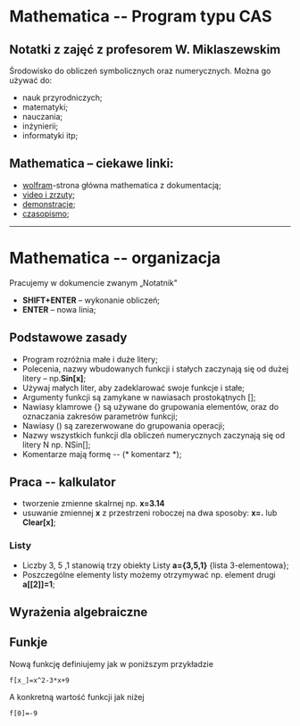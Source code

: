 # Mathematica -- Program typu CAS
## Notatki z  zajęć z profesorem W. Miklaszewskim
Środowisko do obliczeń symbolicznych oraz numerycznych.
Można go używać do:
* nauk przyrodniczych;
* matematyki;
* nauczania;
* inżynierii;
* informatyki itp;
## Mathematica – ciekawe linki:

* [wolfram](http://www.wolfram.com )-strona główna mathematica z dokumentacją;
* [video i zrzuty](http://www.wolfram.com/broadcast/screencasts/);
* [demonstracje](http://demonstrations.wolfram.com);
* [czasopismo](http://www.mathematica-journal.com);

----

# Mathematica -- organizacja

Pracujemy w dokumencie zwanym „Notatnik"
* **SHIFT+ENTER** – wykonanie obliczeń;
* **ENTER** – nowa linia;

## Podstawowe zasady

* Program rozróżnia małe i duże litery;
* Polecenia, nazwy wbudowanych funkcji i stałych zaczynają się od dużej litery – np.**Sin[x]**;
* Używaj małych liter, aby zadeklarować swoje funkcje i stałe;
* Argumenty funkcji są zamykane w nawiasach prostokątnych [];
* Nawiasy klamrowe {} są używane do grupowania elementów, oraz do oznaczania zakresów parametrów funkcji; 
* Nawiasy () są zarezerwowane do grupowania operacji;
* Nazwy wszystkich funkcji dla obliczeń numerycznych zaczynają się od litery N np. NSin[];
* Komentarze mają formę -- (* komentarz *);

## Praca -- kalkulator
* tworzenie zmienne skalrnej np. **x=3.14**
* usuwanie zmiennej **x** z przestrzeni roboczej na dwa sposoby: **x=.** lub **Clear[x]**;

### Listy

* Liczby 3, 5 ,1 stanowią trzy obiekty Listy **a={3,5,1}** {lista 3-elementowa};
* Poszczególne elementy listy możemy otrzymywać np. element drugi **a[[2]]=1**;

## Wyrażenia algebraiczne



## Funkje
Nową funkcję definiujemy jak w poniższym przykładzie
```
f[x_]=x^2-3*x+9
```
A konkretną wartość funkcji jak niżej
```
f[0]=-9
```
